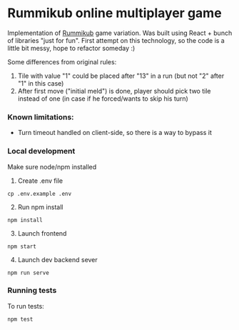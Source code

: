 # Rummikub online multiplayer game

Implementation of [Rummikub](https://en.wikipedia.org/wiki/Rummikub) game variation. 
Was built using React + bunch of libraries "just for fun". First attempt on this technology, 
so the code is a little bit messy, hope to refactor someday :)

Some differences from original rules:
1. Tile with value "1" could be placed after "13" in a run (but not "2" after "1" in this case)
2. After first move ("initial meld") is done, player should pick two tile instead of one 
   (in case if he forced/wants to skip his turn)
   

### Known limitations:
- Turn timeout handled on client-side, so there is a way to bypass it

### Local development
Make sure node/npm installed

1. Create .env file
```shell
cp .env.example .env
```

2. Run npm install
```shell
npm install
```

3. Launch frontend
```shell
npm start
```

4. Launch dev backend sever
```shell
npm run serve
```

### Running tests
To run tests:
```shell
npm test
```
